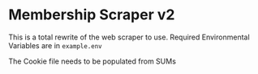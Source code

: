# Membership Scraper v2

This is a total rewrite of the web scraper to use. Required Environmental Variables are in `example.env`

The Cookie file needs to be populated from SUMs